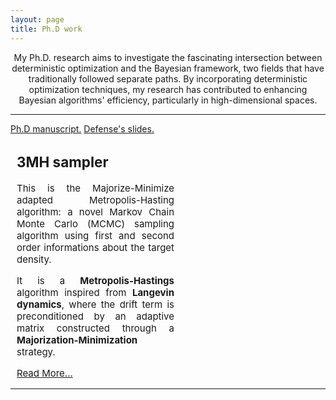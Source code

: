 ```yaml
---
layout: page
title: Ph.D work
---
```


<p align="center">
My Ph.D. research aims to investigate the fascinating intersection between deterministic optimization and the Bayesian framework, two fields that have traditionally followed separate paths. By incorporating deterministic optimization techniques, my research has contributed to enhancing Bayesian algorithms' efficiency, particularly in high-dimensional spaces.
</p>

---

<a align="center" href="#" class="btn">Ph.D manuscript.</a>
<a align="center" href="#" class="btn">Defense's slides.</a>



<div style="width: 50%; text-align: justify; font-size:15px; margin:10px;">
<h2>3MH sampler</h2>

<p>This is the Majorize-Minimize adapted Metropolis-Hasting algorithm: a novel Markov Chain Monte Carlo (MCMC) sampling algorithm using first and second order informations about the target density. </p>
<!--more-->
<p>It is a <strong>Metropolis-Hastings</strong> algorithm inspired from <strong>Langevin dynamics</strong>, where the drift term is preconditioned
by an adaptive matrix constructed through a <strong>Majorization-Minimization</strong> strategy. </p>

<a href="3MH.md">Read More...</a>
</div>

---





